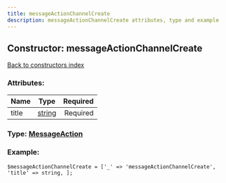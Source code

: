 ```yaml
---
title: messageActionChannelCreate
description: messageActionChannelCreate attributes, type and example
---
```

## Constructor: messageActionChannelCreate  
[Back to constructors index](index.md)



### Attributes:

| Name     |    Type       | Required |
|----------|:-------------:|---------:|
|title|[string](../types/string.md) | Required|



### Type: [MessageAction](../types/MessageAction.md)


### Example:

```
$messageActionChannelCreate = ['_' => 'messageActionChannelCreate', 'title' => string, ];
```  

